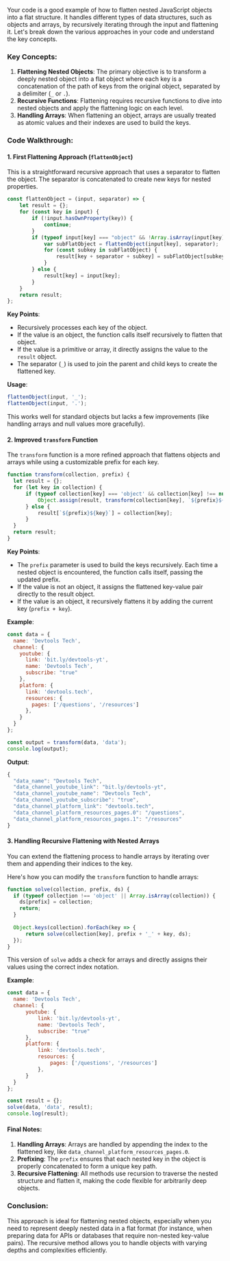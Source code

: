 Your code is a good example of how to flatten nested JavaScript objects into a flat structure. It handles different types of data structures, such as objects and arrays, by recursively iterating through the input and flattening it. Let's break down the various approaches in your code and understand the key concepts.

### Key Concepts:
1. **Flattening Nested Objects**: The primary objective is to transform a deeply nested object into a flat object where each key is a concatenation of the path of keys from the original object, separated by a delimiter (`_` or `.`).
2. **Recursive Functions**: Flattening requires recursive functions to dive into nested objects and apply the flattening logic on each level.
3. **Handling Arrays**: When flattening an object, arrays are usually treated as atomic values and their indexes are used to build the keys.

### Code Walkthrough:

#### 1. **First Flattening Approach (`flattenObject`)**

This is a straightforward recursive approach that uses a separator to flatten the object. The separator is concatenated to create new keys for nested properties.

```js
const flattenObject = (input, separator) => {
    let result = {};
    for (const key in input) {
        if (!input.hasOwnProperty(key)) {
            continue;
        } 
        if (typeof input[key] === "object" && !Array.isArray(input[key])) {
            var subFlatObject = flattenObject(input[key], separator);
            for (const subkey in subFlatObject) {
                result[key + separator + subkey] = subFlatObject[subkey];
            }
        } else {
            result[key] = input[key];
        }
    }
    return result;
};
```

**Key Points**:
- Recursively processes each key of the object.
- If the value is an object, the function calls itself recursively to flatten that object.
- If the value is a primitive or array, it directly assigns the value to the `result` object.
- The separator (`_`) is used to join the parent and child keys to create the flattened key.

**Usage**:

```js
flattenObject(input, '_');
flattenObject(input, '.');
```

This works well for standard objects but lacks a few improvements (like handling arrays and null values more gracefully).

#### 2. **Improved `transform` Function**

The `transform` function is a more refined approach that flattens objects and arrays while using a customizable prefix for each key.

```js
function transform(collection, prefix) {
  let result = {};
  for (let key in collection) {
      if (typeof collection[key] === 'object' && collection[key] !== null && !Array.isArray(collection[key])) {
          Object.assign(result, transform(collection[key], `${prefix}${key}_`));
      } else {
          result[`${prefix}${key}`] = collection[key];
      }
  }
  return result;
}
```

**Key Points**:
- The `prefix` parameter is used to build the keys recursively. Each time a nested object is encountered, the function calls itself, passing the updated prefix.
- If the value is not an object, it assigns the flattened key-value pair directly to the result object.
- If the value is an object, it recursively flattens it by adding the current key (`prefix + key`).

**Example**:

```js
const data = {
  name: 'Devtools Tech',
  channel: {
    youtube: {
      link: 'bit.ly/devtools-yt',
      name: 'Devtools Tech',
      subscribe: "true"
    },
    platform: {
      link: 'devtools.tech',
      resources: {
        pages: ['/questions', '/resources']
      },
    }
  }
};

const output = transform(data, 'data');
console.log(output);
```

**Output**:

```js
{
  "data_name": "Devtools Tech",
  "data_channel_youtube_link": "bit.ly/devtools-yt",
  "data_channel_youtube_name": "Devtools Tech",
  "data_channel_youtube_subscribe": "true",
  "data_channel_platform_link": "devtools.tech",
  "data_channel_platform_resources_pages.0": "/questions",
  "data_channel_platform_resources_pages.1": "/resources"
}
```

#### 3. **Handling Recursive Flattening with Nested Arrays**

You can extend the flattening process to handle arrays by iterating over them and appending their indices to the key.

Here's how you can modify the `transform` function to handle arrays:

```js
function solve(collection, prefix, ds) {
  if (typeof collection !== 'object' || Array.isArray(collection)) {
    ds[prefix] = collection;
    return;
  }
  
  Object.keys(collection).forEach(key => {
      return solve(collection[key], prefix + '_' + key, ds);
  });
}
```

This version of `solve` adds a check for arrays and directly assigns their values using the correct index notation.

**Example**:

```js
const data = {
  name: 'Devtools Tech',
  channel: {
      youtube: {
          link: 'bit.ly/devtools-yt',
          name: 'Devtools Tech',
          subscribe: "true"
      },
      platform: {
          link: 'devtools.tech',
          resources: {
              pages: ['/questions', '/resources']
          },
      }
  }
};

const result = {};
solve(data, 'data', result);
console.log(result);
```

#### Final Notes:
1. **Handling Arrays**: Arrays are handled by appending the index to the flattened key, like `data_channel_platform_resources_pages.0`.
2. **Prefixing**: The `prefix` ensures that each nested key in the object is properly concatenated to form a unique key path.
3. **Recursive Flattening**: All methods use recursion to traverse the nested structure and flatten it, making the code flexible for arbitrarily deep objects.

### Conclusion:

This approach is ideal for flattening nested objects, especially when you need to represent deeply nested data in a flat format (for instance, when preparing data for APIs or databases that require non-nested key-value pairs). The recursive method allows you to handle objects with varying depths and complexities efficiently.
